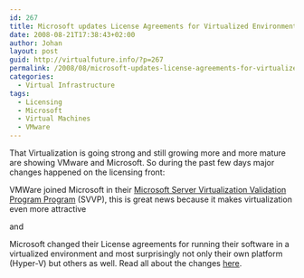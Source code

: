 ```yaml
---
id: 267
title: Microsoft updates License Agreements for Virtualized Environments
date: 2008-08-21T17:38:43+02:00
author: Johan
layout: post
guid: http://virtualfuture.info/?p=267
permalink: /2008/08/microsoft-updates-license-agreements-for-virtualized-environments/
categories:
  - Virtual Infrastructure
tags:
  - Licensing
  - Microsoft
  - Virtual Machines
  - VMware
---
```

That Virtualization is going strong and still growing more and more mature are showing VMware and Microsoft. So during the past few days major changes happened on the licensing front:

VMWare joined Microsoft in their [<span style="#3366cc;">Microsoft Server Virtualization Validation Program Program</span>](http://windowsservercatalog.com/svvp/) (SVVP), this is great news because it makes virtualization even more attractive

and

Microsoft changed their License agreements for running their software in a virtualized environment and most surprisingly not only their own platform (Hyper-V) but others as well. Read all about the changes <a href="http://www.microsoft.com/licensing/resources/volbrief.mspx" target="_blank">here</a>.